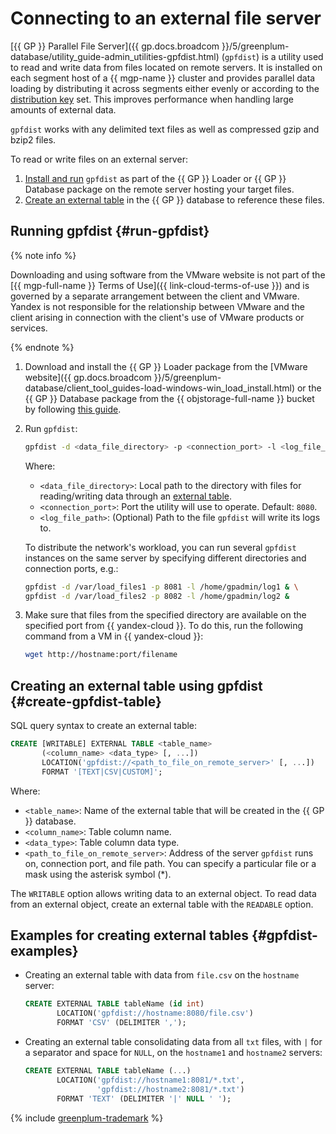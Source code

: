 # Connecting to an external file server

[{{ GP }} Parallel File Server]({{ gp.docs.broadcom }}/5/greenplum-database/utility_guide-admin_utilities-gpfdist.html) (`gpfdist`) is a utility used to read and write data from files located on remote servers. It is installed on each segment host of a {{ mgp-name }} cluster and provides parallel data loading by distributing it across segments either evenly or according to the [distribution key](../../concepts/sharding.md#distribution-key) set. This improves performance when handling large amounts of external data.

`gpfdist` works with any delimited text files as well as compressed gzip and bzip2 files.

To read or write files on an external server:
1. [Install and run](#run-gpfdist) `gpfdist` as part of the {{ GP }} Loader or {{ GP }} Database package on the remote server hosting your target files.
1. [Create an external table](#create-gpfdist-table) in the {{ GP }} database to reference these files.

## Running gpfdist {#run-gpfdist}


{% note info %}

Downloading and using software from the VMware website is not part of the [{{ mgp-full-name }} Terms of Use]({{ link-cloud-terms-of-use }}) and is governed by a separate arrangement between the client and VMware. Yandex is not responsible for the relationship between VMware and the client arising in connection with the client's use of VMware products or services.

{% endnote %}


1. Download and install the {{ GP }} Loader package from the [VMware website]({{ gp.docs.broadcom }}/5/greenplum-database/client_tool_guides-load-windows-win_load_install.html) or the {{ GP }} Database package from the {{ objstorage-full-name }} bucket by following [this guide](../greenplum-db.md).

1. Run `gpfdist`:

    ```bash
    gpfdist -d <data_file_directory> -p <connection_port> -l <log_file_path>
    ```

    Where:

    * `<data_file_directory>`: Local path to the directory with files for reading/writing data through an [external table](../../concepts/external-tables.md).
    * `<connection_port>`: Port the utility will use to operate. Default: `8080`.
    * `<log_file_path>`: (Optional) Path to the file `gpfdist` will write its logs to.

    To distribute the network's workload, you can run several `gpfdist` instances on the same server by specifying different directories and connection ports, e.g.:

    ```bash
    gpfdist -d /var/load_files1 -p 8081 -l /home/gpadmin/log1 & \
    gpfdist -d /var/load_files2 -p 8082 -l /home/gpadmin/log2 &
    ```

1. Make sure that files from the specified directory are available on the specified port from {{ yandex-cloud }}. To do this, run the following command from a VM in {{ yandex-cloud }}:

    ```bash
    wget http://hostname:port/filename
    ```

## Creating an external table using gpfdist {#create-gpfdist-table}

SQL query syntax to create an external table:

```sql
CREATE [WRITABLE] EXTERNAL TABLE <table_name>
       (<column_name> <data_type> [, ...])
       LOCATION('gpfdist://<path_to_file_on_remote_server>' [, ...])
       FORMAT '[TEXT|CSV|CUSTOM]';
```

Where:

* `<table_name>`: Name of the external table that will be created in the {{ GP }} database.
* `<column_name>`: Table column name.
* `<data_type>`: Table column data type.
* `<path_to_file_on_remote_server>`: Address of the server `gpfdist` runs on, connection port, and file path. You can specify a particular file or a mask using the asterisk symbol (\*).

The `WRITABLE` option allows writing data to an external object. To read data from an external object, create an external table with the `READABLE` option.

## Examples for creating external tables {#gpfdist-examples}

* Creating an external table with data from `file.csv` on the `hostname` server:

    ```sql
    CREATE EXTERNAL TABLE tableName (id int)
           LOCATION('gpfdist://hostname:8080/file.csv')
           FORMAT 'CSV' (DELIMITER ',');
    ```

* Creating an external table consolidating data from all `txt` files, with `|` for a separator and space for `NULL`, on the `hostname1` and `hostname2` servers:

    ```sql
    CREATE EXTERNAL TABLE tableName (...)
           LOCATION('gpfdist://hostname1:8081/*.txt',
                    'gpfdist://hostname2:8081/*.txt')
           FORMAT 'TEXT' (DELIMITER '|' NULL ' ');
    ```

{% include [greenplum-trademark](../../../_includes/mdb/mgp/trademark.md) %}
